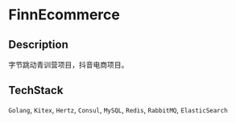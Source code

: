 # FinnEcommerce

## Description

字节跳动青训营项目，抖音电商项目。

## TechStack

`Golang`, `Kitex`, `Hertz`, `Consul`, `MySQL`, `Redis`, `RabbitMQ`, `ElasticSearch`

